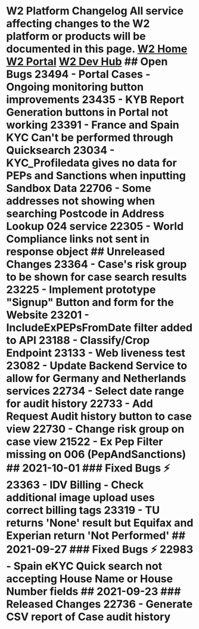 # W2 Platform Changelog  All service affecting changes to the W2 platform or products will be documented in this page.    [W2 Home](https://www.w2globaldata.com)    [W2 Portal](https://portal.w2globaldata.com)    [W2 Dev Hub](https://www.w2globaldata.com/developers/)    ## Open Bugs  23494 - Portal Cases - Ongoing monitoring button improvements     23435 - KYB Report Generation buttons in Portal not working     23391 - France and Spain KYC Can't be performed through Quicksearch     23034 - KYC_Profiledata gives no data for PEPs and Sanctions when inputting Sandbox Data     22706 - Some addresses not showing when searching Postcode in Address Lookup 024 service      22305 - World Compliance links not sent in response object          ## Unreleased Changes  23364 - Case's risk group to be shown for case search results      23225 - Implement prototype "Signup" Button and form for the Website     23201 - IncludeExPEPsFromDate filter added to API     23188 - Classify/Crop Endpoint     23133 - Web liveness test     23082 -   Update Backend Service to allow for Germany and Netherlands services     22734 - Select date range for audit history     22733 - Add Request Audit history button to case view     22730 - Change risk group on case view     21522 - Ex Pep Filter missing on 006 (PepAndSanctions)          ## 2021-10-01  ### Fixed Bugs :zap:  23363 - IDV Billing - Check additional image upload uses correct billing tags     23319 - TU returns 'None' result but Equifax and Experian return 'Not Performed'          ## 2021-09-27  ### Fixed Bugs :zap:  22983 - Spain eKYC Quick search not accepting House Name or House Number fields          ## 2021-09-23  ### Released Changes  22736 - Generate CSV report of Case audit history          